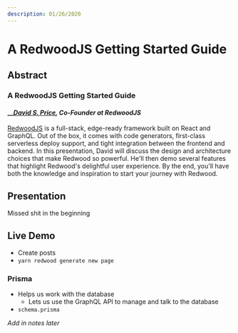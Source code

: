 ```yaml
---
description: 01/26/2020
---
```


# A RedwoodJS Getting Started Guide

## Abstract

### A RedwoodJS Getting Started Guide

#### \_\_[_David S. Price_](https://twitter.com/thedavidprice)_, Co-Founder at RedwoodJS_

[RedwoodJS](https://redwoodjs.com/) is a full-stack, edge-ready framework built on React and GraphQL. Out of the box, it comes with code generators, first-class serverless deploy support, and tight integration between the frontend and backend. In this presentation, David will discuss the design and architecture choices that make Redwood so powerful. He'll then demo several features that highlight Redwood's delightful user experience. By the end, you'll have both the knowledge and inspiration to start your journey with Redwood.

## **Presentation**

Missed shit in the beginning

## Live Demo

* Create posts
* `yarn redwood generate new page`

### Prisma

* Helps us work with the database
  * Lets us use the GraphQL API to manage and talk to the database
* `schema.prisma`

_Add in notes later_

